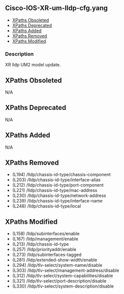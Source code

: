 ## Cisco-IOS-XR-um-lldp-cfg.yang

- [XPaths Obsoleted](#xpaths-obsoleted)
- [XPaths Deprecated](#xpaths-deprecated)
- [XPaths Added](#xpaths-added)
- [XPaths Removed](#xpaths-removed)
- [XPaths Modified](#xpaths-modified)

### Description

XR lldp UM2 model update.

## XPaths Obsoleted

N/A

## XPaths Deprecated

N/A

## XPaths Added

N/A

## XPaths Removed

- (L194)	/lldp/chassis-id-type/chassis-component
- (L203)	/lldp/chassis-id-type/interface-alias
- (L212)	/lldp/chassis-id-type/port-component
- (L221)	/lldp/chassis-id-type/mac-address
- (L230)	/lldp/chassis-id-type/network-address
- (L239)	/lldp/chassis-id-type/interface-name
- (L248)	/lldp/chassis-id-type/local

## XPaths Modified

- (L158)	/lldp/subinterfaces/enable
- (L167)	/lldp/management/enable
- (L213)	/lldp/chassis-id-type
- (L257)	/lldp/priorityaddr/enable
- (L273)	/lldp/subinterfaces-tagged
- (L281)	/lldp/extended-show-width/enable
- (L294)	/lldp/tlv-select/system-name/disable
- (L303)	/lldp/tlv-select/management-address/disable
- (L312)	/lldp/tlv-select/system-capabilities/disable
- (L321)	/lldp/tlv-select/port-description/disable
- (L330)	/lldp/tlv-select/system-description/disable


